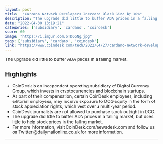 ```yaml
---
layout: post
title:  "Cardano Network Developers Increase Block Size by 10%"
description: "The upgrade did little to buffer ADA prices in a falling market."
date: "2022-04-30 13:19:21"
categories: ['subsidiary', 'cardano', 'coindesk']
score: 60
image: "https://i.imgur.com/oTD6GNg.jpg"
tags: ['subsidiary', 'cardano', 'coindesk']
link: "https://www.coindesk.com/tech/2022/04/27/cardano-network-developers-increase-block-size-by-10/"
---
```


The upgrade did little to buffer ADA prices in a falling market.

## Highlights

- CoinDesk is an independent operating subsidiary of Digital Currency Group, which invests in cryptocurrencies and blockchain startups.
- As part of their compensation, certain CoinDesk employees, including editorial employees, may receive exposure to DCG equity in the form of stock appreciation rights, which vest over a multi-year period.
- CoinDesk journalists are not allowed to purchase stock outright in DCG.
- The upgrade did little to buffer ADA prices in a falling market, but does little to help stock prices in the falling market.
- For more information, visit CoinDesk.com/newsdesk.com and follow us on Twitter @dailymailonline.co.uk for more information.

---
